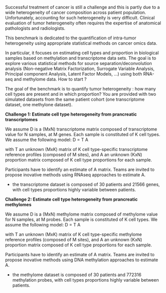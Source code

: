 Successful treatment of cancer is still a challenge and this is partly due to a wide heterogeneity of cancer composition across patient population. Unfortunately, accounting for such heterogeneity is very difficult. Clinical evaluation of tumor heterogeneity often requires the expertise of anatomical pathologists and radiologists.

This benchmark is dedicated to the quantification of intra-tumor heterogeneity using appropriate statistical methods on cancer omics data.

In particular, it focuses on estimating cell types and proportion in biological samples based on methylation and transcriptome data sets. The goal is to explore various statistical methods for source separation/deconvolution analysis (Non-negative Matrix Factorization, Surrogate Variable Analysis, Principal component Analysis, Latent Factor Models, …) using both RNA-seq and methylome data.
How to start ?

The goal of the benchmark is to quantify tumor heterogeneity : how many cell types are present and in which proportion?
You are provided with two simulated datasets from the same patient cohort (one transcriptome dataset, one methylone dataset).

**Challenge 1: Estimate cell type heterogeneity from prancreatic transcriptomes**

We assume D is a (MxN) transcriptome matrix composed of transcriptome value for N samples, at M genes. Each sample is constituted of K cell types. We assume the following model: D = T A

with T an unknown (MxK) matrix of K cell type-specific transcriptome reference profiles (composed of M sites), and A an unknown (KxN) proportion matrix composed of K cell type proportions for each sample.

Participants have to identify an estimate of A matrix. Teams are invited to propose inovative methods using RNAseq approaches to estimate A.

*  the transcriptome dataset is composed of 30 patients and 21566 genes, with cell types proportions highly variable between patients.
		
**Challenge 2: Estimate cell type heterogeneity from prancreatic methylomes**

We assume D is a (MxN) methylome matrix composed of methylome value for N samples, at M probes. Each sample is constituted of K cell types. We assume the following model: D = T A

with T an unknown (MxK) matrix of K cell type-specific methylome reference profiles (composed of M sites), and A an unknown (KxN) proportion matrix composed of K cell type proportions for each sample.

Participants have to identify an estimate of A matrix. Teams are invited to propose inovative methods using DNA methylation approaches to estimate A.

*  the methylome dataset is composed of 30 patients and 772316 methylation probes, with cell types proportions highly variable between patients.